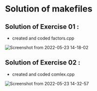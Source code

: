 # Solution of makefiles
## Solution of Exercise 01 :
* created and coded factors.cpp 

![Screenshot from 2022-05-23 14-18-02](https://user-images.githubusercontent.com/78868769/169781973-aeafce0f-fba7-490d-8a35-f0632af3f751.png)

## Solution of Exercise 02 :
* created and coded comlex.cpp 

![Screenshot from 2022-05-23 14-32-57](https://user-images.githubusercontent.com/78868769/169784417-9d6840f0-6b92-4b90-a657-9a3b7a051bbf.png)
